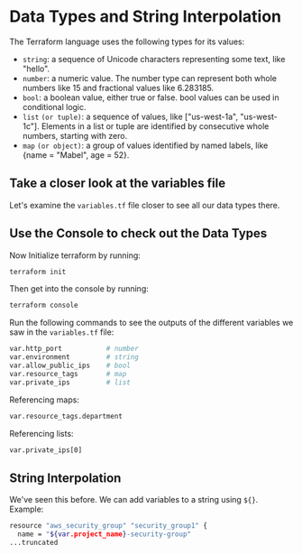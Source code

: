 # Data Types and String Interpolation

The Terraform language uses the following types for its values:

- `string`: a sequence of Unicode characters representing some text, like "hello".
- `number`: a numeric value. The number type can represent both whole numbers like 15 and fractional values like 6.283185.
- `bool`: a boolean value, either true or false. bool values can be used in conditional logic.
- `list` `(or tuple)`: a sequence of values, like ["us-west-1a", "us-west-1c"]. Elements in a list or tuple are identified by consecutive whole numbers, starting with zero.
- `map` `(or object)`: a group of values identified by named labels, like {name = "Mabel", age = 52}.

## Take a closer look at the variables file

Let's examine the `variables.tf` file closer to see all our data types there.

## Use the Console to check out the Data Types

Now Initialize terraform by running:

```bash
terraform init
```

Then get into the console by running:

```bash
terraform console
```

Run the following commands to see the outputs of the different variables we saw in the `variables.tf` file:

```bash
var.http_port           # number
var.environment         # string
var.allow_public_ips    # bool
var.resource_tags       # map
var.private_ips         # list
```

Referencing maps:
```bash
var.resource_tags.department
```
Referencing lists:
```bash
var.private_ips[0]
```

## String Interpolation

We've seen this before. We can add variables to a string using `${}`.
Example:

```bash
resource "aws_security_group" "security_group1" {
  name = "${var.project_name}-security-group"
...truncated
```